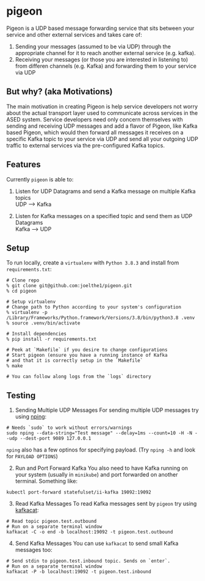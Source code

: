 # pigeon

Pigeon is a UDP based message forwarding service that sits between your service and other external services and takes care of:   
1) Sending your messages (assumed to be via UDP) through the appropriate channel for it to reach another external service (e.g. kafka).
2) Receiving your messages (or those you are interested in listening to) from differen channels (e.g. Kafka) and forwarding them to your service via UDP

## But why? (aka Motivations)
The main motivation in creating Pigeon is help service developers not worry about the actual transport layer used to communicate across services in the ASED system. Service developers need only concern themselves with sending and receiving UDP messages and add a flavor of Pigeon, like Kafka based Pigeon, which would then forward all messages it receives on a specific Kafka topic to your service via UDP and send all your outgoing UDP traffic to external services via the pre-configured Kafka topics.

## Features
Currently `pigeon` is able to:
1) Listen for UDP Datagrams and send a Kafka message on multiple Kafka topics  
   UDP --> Kafka  
   
2) Listen for Kafka messages on a specified topic and send them as UDP Datagrams  
   Kafka --> UDP  

## Setup
To run locally, create a `virtualenv` with `Python 3.8.3` and install from `requirements.txt`:

```
# Clone repo
% git clone git@github.com:joelthe1/pigeon.git
% cd pigeon
 
# Setup virtualenv
# Change path to Python according to your system's configuration
% virtualenv -p /Library/Frameworks/Python.framework/Versions/3.8/bin/python3.8 .venv
% source .venv/bin/activate

# Install dependencies
% pip install -r requirements.txt

# Peek at `Makefile` if you desire to change configurations
# Start pigeon (ensure you have a running instance of Kafka 
# and that it is correctly setup in the `Makefile`
% make

# You can follow along logs from the `logs` directory
```

## Testing
1) Sending Multiple UDP Messages
For sending multiple UDP messages try using [nping](https://nmap.org/nping/):
```
# Needs `sudo` to work without errors/warnings
sudo nping --data-string="Test message" --delay=1ms --count=10 -H -N --udp --dest-port 9089 127.0.0.1
```
`nping` also has a few optinos for specifying payload. (Try `nping -h` and look for `PAYLOAD OPTIONS`)

2) Run and Port Forward Kafka
You also need to have Kafka running on your system (usually in `minikube`) and port forwarded on another terminal. Something like:
```
kubectl port-forward statefulset/ii-kafka 19092:19092
```

3) Read Kafka Messages
To read Kafka messages sent by `pigeon` try using [kafkacat](https://github.com/edenhill/kafkacat):
```
# Read topic pigeon.test.outbound
# Run on a separate terminal window
kafkacat -C -o end -b localhost:19092 -t pigeon.test.outbound
```

4) Send Kafka Messages
You can use `kafkacat` to send small Kafka messages too:
```
# Send stdin to pigeon.test.inbound topic. Sends on `enter`.
# Run on a separate terminal window
kafkacat -P -b localhost:19092 -t pigeon.test.inbound
```
